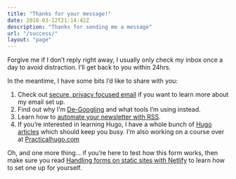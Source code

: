 ```yaml
---
title: "Thanks for your message!"
date: 2018-03-12T21:14:42Z
description: "Thanks for sending me a message"
url: "/success/"
layout: "page"
---
```


Forgive me if I don’t reply right away, I usually only check my inbox once a day to avoid distraction. I’ll get back to you within 24hrs.

In the meantime, I have some bits I’d like to share with you: 

1. Check out [secure, privacy focused email](/writing/privacy-focused-email/) if you want to learn more about my email set up.
2. Find out why I’m [De-Googling](/writing/de-googling/) and what tools I’m using instead.
3. Learn how to [automate your newsletter with RSS](/writing/automating-newsletter-posse-rss/).
4. If you’re interested in learning Hugo, I have a whole bunch of [Hugo articles](/topics/hugo/) which should keep you busy. I’m also working on a course over at [Practicalhugo.com](https://practicalhugo.com/)


Oh, and one more thing... if you’re here to test how this form works, then make sure you read [Handling forms on static sites with Netlify](/articles/forms-with-netlify/) to learn how to set one up for yourself.
